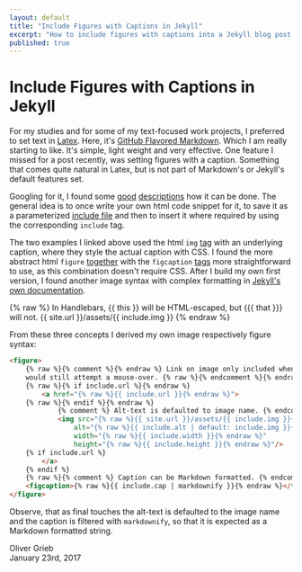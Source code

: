 ```yaml
---
layout: default
title: "Include Figures with Captions in Jekyll"
excerpt: "How to include figures with captions into a Jekyll blog post."
published: true
---
```


# Include Figures with Captions in Jekyll

For my studies and for some of my text-focused work projects, I preferred to set text in [Latex](https://www.latex-project.org/). Here, it's [GitHub Flavored Markdown](https://help.github.com/categories/writing-on-github/). Which I am really starting to like. It's simple, light weight and very effective. One feature I missed for a post recently, was setting figures with a caption. Something that comes quite natural in Latex, but is not part of Markdown's or Jekyll's default features set.

Googling for it, I found some [good](https://superdevresources.com/image-caption-jekyll/) [descriptions](http://kevinmcgillivray.net/captions-for-images-with-jekyll/) how it can be done. The general idea is to once write your own html code snippet for it, to save it as a parameterized [include file](https://jekyllrb.com/docs/includes) and then to insert it where required by using the corresponding `include` tag.

The two examples I linked above used the html `img` [tag](https://www.w3.org/wiki/HTML/Elements/img) with an underlying caption, where they style the actual caption with CSS. I found the more abstract html `figure` [together](https://www.w3.org/wiki/HTML/Elements/figure) with the `figcaption` [tags](https://www.w3.org/wiki/HTML/Elements/figcaption) more straightforward to use, as this combination doesn't require CSS. After I build my own first version, I found another image syntax with complex formatting in [Jekyll's own documentation](http://jekyllrb.com/docs/includes/#passing-parameters-to-includes).

{% raw %}
  In Handlebars, {{ this }} will be HTML-escaped, but {{{ that }}} will not.
  {{ site.url }}/assets/{{ include.img }}
{% endraw %}

From these three concepts I derived my own image respectively figure syntax:

```html
<figure>
    {% raw %}{% comment %}{% endraw %} Link on image only included when set, as the browser
    would still attempt a mouse-over. {% raw %}{% endcomment %}{% endraw %}
    {% raw %}{% if include.url %}{% endraw %}
        <a href="{% raw %}{{ include.url }}{% endraw %}">
    {% raw %}{% endif %}{% endraw %}
            {% comment %} Alt-text is defaulted to image name. {% endcomment %}
            <img src="{% raw %}{{ site.url }}/assets/{{ include.img }}{% endraw %}"
                alt="{% raw %}{{ include.alt | default: include.img }}{% endraw %}"
                width="{% raw %}{{ include.width }}{% endraw %}"
                height="{% raw %}{{ include.height }}{% endraw %}"/>
    {% if include.url %}
        </a>
    {% endif %}
    {% raw %}{% comment %} Caption can be Markdown formatted. {% endcomment %}{% endraw %}
    <figcaption>{% raw %}{{ include.cap | markdownify }}{% endraw %}</figcaption>
</figure>
```

Observe, that as final touches the alt-text is defaulted to the image name and the caption is filtered with `markdownify`, so that it is expected as a Markdown formatted string.

Oliver Grieb  
January 23rd, 2017

